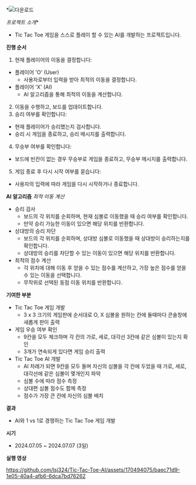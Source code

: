 *![다운로드](https://github.com/lsj324/Tic-Tac-Toe-AI/assets/170494075/ae2e551c-c1e2-4ff0-98d6-c28d8a548239)

*프로젝트 소개**

- Tic Tac Toe 게임을 스스로 플레이 할 수 있는 AI를 개발하는 프로젝트입니다.

**진행 순서**
1. 현재 플레이어의 이동을 결정합니다:
  - 플레이어 'O' (User)
    - 사용자로부터 입력을 받아 최적의 이동을 결정합니다.
  - 플레이어 'X' (AI)
    - AI 알고리즘을 통해 최적의 이동을 계산합니다.
2. 이동을 수행하고, 보드를 업데이트합니다.
3. 승리 여부를 확인합니다:
  - 현재 플레이어가 승리했는지 검사합니다.
  - 승리 시 게임을 종료하고, 승리 메시지를 출력합니다.
4. 무승부 여부를 확인합니다:
  - 보드에 빈칸이 없는 경우 무승부로 게임을 종료하고, 무승부 메시지를 출력합니다.
5. 게임 종료 후 다시 시작 여부를 묻습니다:
  - 사용자의 입력에 따라 게임을 다시 시작하거나 종료합니다.

**AI 알고리즘**
*최적 이동 계산*

- 승리 검사 
  - 보드의 각 위치를 순회하며, 현재 심볼로 이동했을 때 승리 여부를 확인합니다.
  - 만약 승리 가능한 이동이 있으면 해당 위치를 반환합니다.
- 상대방의 승리 차단
  - 보드의 각 위치를 순회하며, 상대방 심볼로 이동했을 때 상대방이 승리하는지를 확인합니다.
  - 상대방의 승리를 차단할 수 있는 이동이 있으면 해당 위치를 반환합니다.
- 최적의 점수 계산
  - 각 위치에 대해 이동 후 얻을 수 있는 점수를 계산하고, 가장 높은 점수를 얻을 수 있는 이동을 선택합니다.
  - 무작위로 선택된 동점 이동 위치를 반환합니다.

**기여한 부분**

- Tic Tac Toe 게임 개발
    - 3 x 3 크기의 게임판에 순서대로 O, X 심볼을 원하는 칸에 둘때마다 콘솔창에 새롭게 판이 출력
- 게임 우승 여부 확인
    - 9칸을 모두 체크하며 각 칸의 가로, 세로, 대각선 3칸에 같은 심볼이 있는지 확인
    - 3개가 연속되게 있다면 게임 승리 출력
- Tic Tac Toe AI 개발
    - AI 차례가 되면 9칸을 모두 돌며 자신의 심볼을 각 칸에 두었을 때 가로, 세로, 대각선에 같은 심볼이 몇개인지 파악
    - 심볼 수에 따라 점수 측정
    - 상대편 심볼 점수도 함께 측정
    - 점수가 가장 큰 칸에 자신의 심볼 배치

**결과**

- AI와 1 vs 1로 경쟁하는 Tic Tac Toe 게임 개발

**시기**

- 2024.07.05 ~ 2024.07.07 (3일)

**실행 영상**


https://github.com/lsj324/Tic-Tac-Toe-AI/assets/170494075/baec71d9-1e05-40a4-afb6-6dca7bd76262

